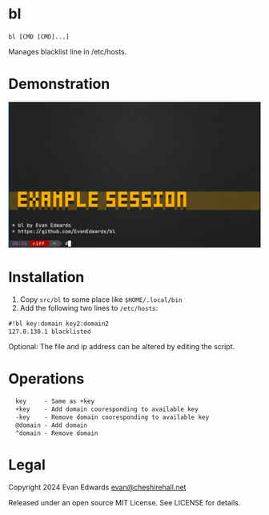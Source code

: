 
# bl

`bl [CMD [CMD]...]`

Manages blacklist line in /etc/hosts.

  
# Demonstration

![Screen Recording](bl-demo.gif)


# Installation

1. Copy `src/bl` to some place like `$HOME/.local/bin`
2. Add the following two lines to `/etc/hosts`:

```
#!bl key:domain key2:domain2
127.0.130.1 blacklisted
```

Optional: The file and ip address can be altered by editing the script.


# Operations

```
  key     - Same as +key
  +key    - Add domain cooresponding to available key
  -key    - Remove domain cooresponding to available key
  @domain - Add domain
  ^domain - Remove domain
```


# Legal

Copyright 2024 Evan Edwards <evan@cheshirehall.net>

Released under an open source MIT License.  See LICENSE for details.

